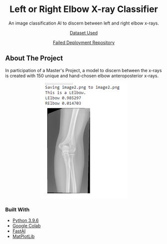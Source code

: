   <h1 align="center">Left or Right Elbow X-ray Classifier</h1>

  <p align="center">
    An image classification AI to discern between left and right elbow x-rays.

  </p>
  <p align="center">
   <a href="https://drive.google.com/drive/folders/1j-aEcx33a9sr8uiT3PsIBlSxbpVgk6ml?usp=sharing">Dataset Used</a>
</p>
  
<p align="center">
   <a href="https://github.com/gregoryjtbrown/left-or-right-elbow-failed-deploy/">Failed Deployment Repository</a>
</p>

<!-- ABOUT THE PROJECT -->
## About The Project

In participation of a Master's Project, a model to discern between the x-rays is created with 150 unique and hand-chosen elbow anteroposterior x-rays. 

  <p align ="center">
  <img src="screenshot1.png"></img>
  </p>


### Built With

* [Python 3.9.6](https://www.python.org/)
* [Google Colab](https://colab.research.google.com/)
* [FastAI](https://www.fast.ai/)
* [MatPlotLib](https://matplotlib.org/)
